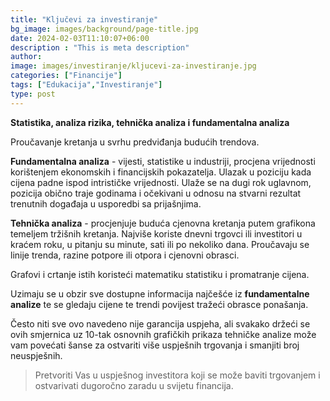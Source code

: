 ```yaml
---
title: "Ključevi za investiranje"
bg_image: images/background/page-title.jpg
date: 2024-02-03T11:10:07+06:00
description : "This is meta description"
author:
image: images/investiranje/kljucevi-za-investiranje.jpg
categories: ["Financije"]
tags: ["Edukacija","Investiranje"]
type: post
---
```

**Statistika, analiza rizika, tehnička analiza i fundamentalna analiza**

Proučavanje kretanja u svrhu predviđanja budućih trendova.

**Fundamentalna analiza** - vijesti, statistike u industriji, procjena vrijednosti korištenjem ekonomskih i financijskih pokazatelja. Ulazak u poziciju kada cijena padne ispod intrističke vrijednosti. Ulaže se na dugi rok uglavnom, pozicija obično traje godinama i očekivani u odnosu na stvarni rezultat trenutnih događaja u usporedbi sa prijašnjima.

**Tehnička analiza** - procjenjuje buduća cjenovna kretanja putem grafikona temeljem tržišnih kretanja.
Najviše koriste dnevni trgovci ili investitori u kraćem roku, u pitanju su minute, sati ili po nekoliko
dana. Proučavaju se linije trenda, razine potpore ili otpora i cjenovni obrasci.

Grafovi i crtanje istih koristeći matematiku statistiku i promatranje cijena.

Uzimaju se u obzir sve dostupne informacija najčešće iz **fundamentalne analize** te se gledaju cijene te trendi povijest tražeći obrasce ponašanja.

Često niti sve ovo navedeno nije garancija uspjeha, ali svakako držeći se ovih smjernica uz 10-tak osnovnih grafičkih prikaza tehničke analize može vam povećati šanse za ostvariti više uspješnih trgovanja i smanjiti broj neuspješnih.

>Pretvoriti Vas u uspješnog investitora koji se može baviti trgovanjem i ostvarivati dugoročno zaradu u svijetu financija.
